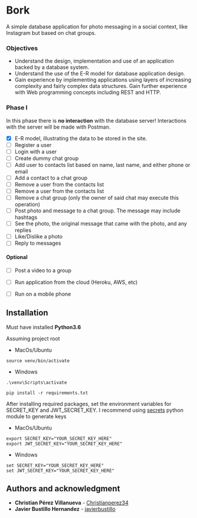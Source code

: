 # Bork
A simple database application for photo messaging in a social context, like Instagram but based on chat groups.

### Objectives
* Understand the design, implementation and use of an application backed by a database system.
* Understand the use of the E-R model for database application design.
* Gain experience by implementing applications using layers of increasing complexity and fairly complex data structures.
Gain further experience with Web programming concepts including REST and HTTP.

### Phase I
In this phase there is **no interaction** with the database server! Interactions with the server will be made with Postman.
 - [x] E-R model, illustrating the data to be stored in the site.
 - [ ] Register a user
 - [ ] Login with a user
 - [ ] Create dummy chat group
 - [ ] Add user to contacts list based on name, last name, and either phone or email
 - [ ] Add a contact to a chat group
 - [ ] Remove a user from the contacts list
 - [ ] Remove a user from the contacts list
 - [ ] Remove a chat group (only the owner of said chat may execute this operation)
 - [ ] Post photo and message to a chat group. The message may include hashtags
 - [ ] See the photo, the original message that came with the photo, and any replies
 - [ ] Like/Dislike a photo
 - [ ] Reply to messages
 
 #### Optional
 - [ ] Post a video to a group
 - [ ] Run application from the cloud (Heroku, AWS, etc)
 - [ ] Run on a mobile phone
 
 
## Installation
Must have installed **Python3.6**

Assuming project root
* MacOs/Ubuntu
``` Shell
source venv/bin/activate
```
* Windows
```Shell
.\venv\Scripts\activate
```
```Shell
pip install -r requirements.txt
```
After installing required packages, set the environment variables for SECRET_KEY and JWT_SECRET_KEY. I recommend using 
[secrets](https://docs.python.org/3/library/secrets.html) python module to generate keys
* MacOs/Ubuntu
``` Shell
export SECRET_KEY="YOUR_SECRET_KEY_HERE"
export JWT_SECRET_KEY="YOUR_SECRET_KEY_HERE"
```
* Windows
```Shell
set SECRET_KEY="YOUR_SECRET_KEY_HERE"
set JWT_SECRET_KEY="YOUR_SECRET_KEY_HERE"
```


## Authors and acknowledgment
* **Christian Pérez Villanueva** - [Christianperez34](https://github.com/ChristianPerez34)
* **Javier Bustillo Hernandez** - [javierbustillo](https://github.com/javierbustillo)